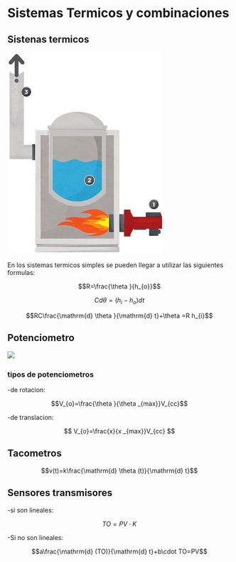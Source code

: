 # Sistemas Termicos y combinaciones
## Sistenas termicos


![](9.jpg)


En los sistemas termicos simples se pueden llegar a utilizar las siguientes formulas:

$$R=\frac{\theta }{h_{o}}$$

$$Cd\theta =(h_{i}-h_{o})dt$$

$$RC\frac{\mathrm{d} \theta }{\mathrm{d} t}+\theta =R h_{i}$$

## Potenciometro
![](images(1).jpg)
### tipos de potenciometros

-de rotacion:

$$V_{o}=\frac{\theta }{\theta _{max}}V_{cc}$$

-de translacion:

$$ V_{o}=\frac{x}{x _{max}}V_{cc} $$

## Tacometros


$$v(t)=k\frac{\mathrm{d} \theta (t)}{\mathrm{d} t}$$

## Sensores transmisores


-si son lineales:


$$TO=PV\cdot K$$

-Si no son lineales:


$$a\frac{\mathrm{d} (TO)}{\mathrm{d} t}+b\cdot TO=PV$$


